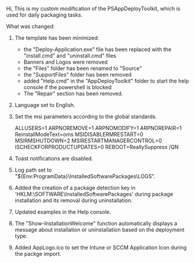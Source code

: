 Hi,
This is my custom modification of the PSAppDeployToolkit, which is used for daily packaging tasks.

What was changed:
1. The template has been minimized:
   - the "Deploy-Application.exe" file has been replaced with the "install.cmd" and "uninstall.cmd" files
   - Banners and Logos were removed
   - the "Files" folder has been renamed to "Source"
   - the "SupportFiles" folder has been removed
   - added "Help.cmd" in the "AppDeployToolkit" folder to start the help console if the powershell is blocked
   - The "Repair" section has been removed.

3. Language set to English.
4. Set the msi parameters according to the global standards.
   
   ALLUSERS=1 ARPNOREMOVE=1 ARPNOMODIFY=1 ARPNOREPAIR=1 ReinstallModeText=oms MSIDISABLERMRESTART=0 MSIRMSHUTDOWN=2
   MSIRESTARTMANAGERCONTROL=0 ISCHECKFORPRODUCTUPDATES=0 REBOOT=ReallySuppress /QN
   
6. Toast notifications are disabled.
7. Log path set to "${Env:ProgramData}\InstalledSoftwarePackages\LOGS".
8. Added the creation of a package detection key in 'HKLM:\SOFTWARE\InstalledSoftwarePackages' during package installation and its removal during uninstallation.
9. Updated examples in the Help console.
10. The "Show-InstallationWelcome" function automatically displays a message about installation or uninstallation based on the deployment type.
11. Added AppLogo.ico to set the Intune or SCCM Application Icon during the packge import.
